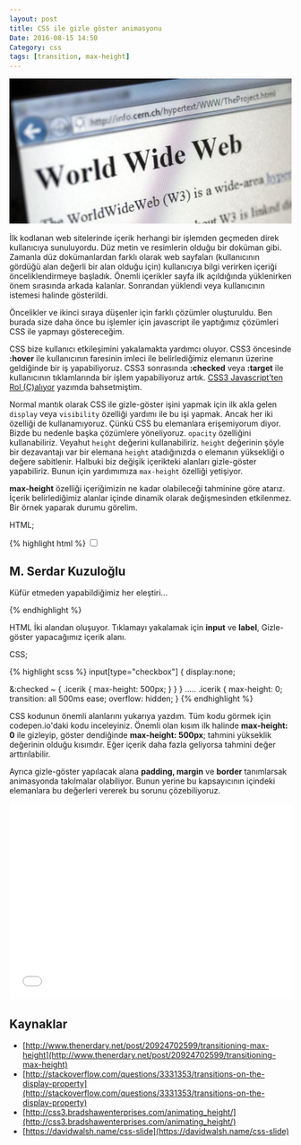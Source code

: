 ```yaml
---
layout: post
title: CSS ile gizle göster animasyonu
Date: 2016-08-15 14:50
Category: css
tags: [transition, max-height]
---
```


![ilk web sitesi](/images/first-web-page.jpg)

İlk kodlanan web sitelerinde içerik herhangi bir işlemden geçmeden direk kullanıcıya sunuluyordu. Düz metin ve resimlerin olduğu bir doküman gibi. Zamanla düz dokümanlardan farklı olarak web sayfaları (kullanıcının gördüğü alan değerli bir alan olduğu için) kullanıcıya bilgi verirken içeriği önceliklendirmeye başladık. Önemli içerikler sayfa ilk açıldığında yüklenirken önem sırasında arkada kalanlar. Sonrandan yüklendi veya kullanıcının istemesi halinde gösterildi. 

Öncelikler ve ikinci sıraya düşenler için farklı çözümler oluşturuldu. Ben burada size daha önce bu işlemler için javascript ile yaptığımız çözümleri CSS ile yapmayı göstereceğim.

CSS bize kullanıcı etkileşimini yakalamakta yardımcı oluyor. CSS3 öncesinde **:hover** ile kullanıcının faresinin imleci ile belirlediğimiz elemanın üzerine geldiğinde bir iş yapabiliyoruz. CSS3 sonrasında **:checked** veya **:target** ile kullanıcının tıklamlarında bir işlem yapabiliyoruz artık. [CSS3 Javascript’ten Rol (Ç)alıyor](https://fatihhayrioglu.com/css3-javascriptten-rol-caliyor/) yazımda bahsetmiştim. 

Normal mantık olarak CSS ile gizle-göster işini yapmak için ilk akla gelen `display` veya `visibility` özelliği yardımı ile bu işi yapmak. Ancak her iki özelliği de kullanamıyoruz. Çünkü CSS bu elemanlara erişemiyorum diyor. Bizde bu nedenle başka çözümlere yöneliyoruz. `opacity` özelliğini kullanabiliriz. Veyahut `height` değerini kullanabiliriz. `height` değerinin şöyle bir dezavantajı var bir elemana `height` atadığınızda o elemanın yüksekliği o değere sabitlenir. Halbuki biz değişik içerikteki alanları gizle-göster yapabiliriz. Bunun için yardımımıza `max-height` özelliği yetişiyor.

**max-height** özelliği içeriğimizin ne kadar olabileceği tahminine göre atarız. İçerik belirlediğimiz alanlar içinde dinamik olarak değişmesinden etkilenmez. Bir örnek yaparak durumu görelim.

HTML;

{% highlight html %}
<input type="checkbox" name="gizleGoster" id="gizleGoster" />
<label for="gizleGoster"></label>
<div class="icerik">
  <h2>M. Serdar Kuzuloğlu</h2>
  <p>Küfür etmeden yapabildiğimiz her eleştiri...</p>
</div>
{% endhighlight %}

HTML İki alandan oluşuyor. Tıklamayı yakalamak için **input** ve **label**, Gizle-göster yapacağımız içerik alanı.

CSS;

{% highlight scss %}
input[type="checkbox"] {
  display:none;
  
  &:checked ~ {
    .icerik {
      max-height: 500px;
    } 
  }
}
.....
.icerik {
  max-height: 0;
  transition: all 500ms ease;
  overflow: hidden;
}
{% endhighlight %}

CSS kodunun önemli alanlarını yukarıya yazdım. Tüm kodu görmek için codepen.io'daki kodu inceleyiniz. Önemli olan kısım ilk halinde **max-height: 0** ile gizleyip, göster dendiğinde **max-height: 500px**; tahmini yükseklik değerinin olduğu kısımdır. Eğer içerik daha fazla geliyorsa tahmini değer arttırılabilir.

Ayrıca gizle-göster yapılacak alana **padding, margin** ve **border** tanımlarsak animasyonda takılmalar olabiliyor. Bunun yerine bu kapsayıcının içindeki elemanlara bu değerleri vererek bu sorunu çözebiliyoruz.

<iframe height='349' scrolling='no' src='//codepen.io/fatihhayri/embed/LkqgPv/?height=349&theme-id=13521&default-tab=css,result&embed-version=2' frameborder='no' allowtransparency='true' allowfullscreen='true' style='width: 100%;'>
</iframe>

## Kaynaklar

 - [http://www.thenerdary.net/post/20924702599/transitioning-max-height](http://www.thenerdary.net/post/20924702599/transitioning-max-height)
 - [http://stackoverflow.com/questions/3331353/transitions-on-the-display-property](http://stackoverflow.com/questions/3331353/transitions-on-the-display-property)
 - [http://css3.bradshawenterprises.com/animating_height/](http://css3.bradshawenterprises.com/animating_height/)
 - [https://davidwalsh.name/css-slide](https://davidwalsh.name/css-slide)